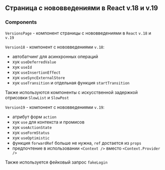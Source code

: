 ## Страница с нововведениями в React v.18 и v.19 

### Components

`VersionsPage` - компонент страницы с нововведениями в `React` `v.18` и `v.19`

`Version18` - компонент c нововведениями `v.18`:
- автобатчинг для асинхронных операций
- хук `useDeferredValue`
- хук `useId`
- хук `useInsertionEffect`
- хук `useSyncExternalStore`
- хук `useTransition` и отдельная функция `startTransition`

Также используются компоненты с искусственной задержкой отрисовки `SlowList` и `SlowPost`

`Version19` - компонент c нововведениями `v.19`:
- атрибут форм `action`
- хук `use` для контекста и промисов
- хук `useActionState`
- хук `useFormStatus`
- хук `useOptimistic`
- функция `forwardRef` больше не нужна, `ref` достается из `props`
- предпочтение в использовании `<Context />` вместо `<Context.Provider />`

Также используется фейковый запрос `fakeLogin`

